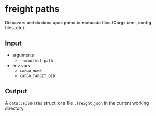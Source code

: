 # freight paths

Discovers and decides upon paths to metadata files (Cargo.toml, config files, etc).

## Input

* arguments
  - `--manifest-path`
* env vars
  - `CARGO_HOME`
  - `CARGO_TARGET_DIR`

## Output

A `data::FilePaths` struct, or a file `.freight.json` in the current working
directory.
